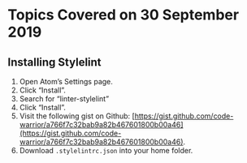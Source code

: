 # Topics Covered on 30 September 2019

## Installing Stylelint
1. Open Atom’s Settings page.
2. Click “Install”.
3. Search for “linter-stylelint”
4. Click “Install”.
5. Visit the following gist on Github: [https://gist.github.com/code-warrior/a766f7c32bab9a82b467601800b00a46](https://gist.github.com/code-warrior/a766f7c32bab9a82b467601800b00a46).
6. Download `.stylelintrc.json` into your home folder.
